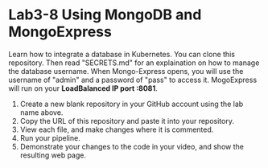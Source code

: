 # Lab3-8 Using MongoDB and MongoExpress
Learn how to integrate a database in Kubernetes.  You can clone this repository.  Then read "SECRETS.md" for an explaination on how to manage the database username.  When Mongo-Express opens, you will use the username of "admin" and a password of "pass" to access it.  MogoExpress will run on your __LoadBalanced IP port :8081__.

1) Create a new blank repository in your GitHub account using the lab name above.
2) Copy the URL of this repository and paste it into your repository.
3) View each file, and make changes where it is commented.
4) Run your pipeline.
5) Demonstrate your changes to the code in your video, and show the resulting web page.


